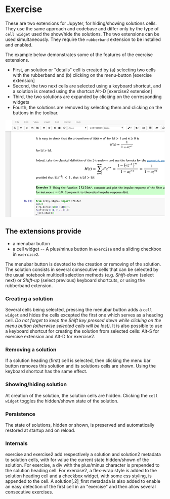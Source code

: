Exercise
========

These are two extensions for Jupyter, for hiding/showing solutions cells.
They use the same approach and codebase and differ only by the type of
`cell widget` used the show/hide the solutions. The two extensions can be used
simultaneously. They require the `rubberband` extension to be installed and
enabled.

The example below demonstrates some of the features of the exercise extensions.

- First, an solution or "details" cell is created by (a) selecting two cells with the rubberband and (b) clicking on the menu-button [exercise extension]
- Second, the two next cells are selected using a keyboard shortcut, and a solution is created using the shortcut Alt-D [exercise2 extension]
- Third, the two solutions are expanded by clicking on the corresponding widgets
- Fourth, the solutions are removed by selecting them and clicking on the buttons in the toolbar.

![](image.gif)


The extensions provide
----------------------

- a menubar button
- a cell widget -- A plus/minus button in `exercise` and a sliding checkbox in `exercise2`.

The menubar button is devoted to the creation or removing of the solution. The solution consists in several consecutive cells that can be selected by the usual notebook multicell selection methods (e.g. *Shift-down* (select next) or *Shift-up* (select previous) keyboard shortcuts, or using the rubberband extension.


### Creating a solution

Several cells being selected, pressing the menubar button adds a `cell widget` and hides the cells excepted the first one which serves as a heading cell. *Do not forget to keep the Shift key pressed down while clicking on the menu button
(otherwise selected cells will be lost)*. It is also possible to use a keyboard shortcut for creating the solution from selected cells: Alt-S for exercise extension and Alt-D for exercise2.


### Removing a solution

If a solution heading (first) cell is selected, then clicking the menu bar button removes this solution and its solutions cells are shown. Using the keyboard shortcut has the same effect.


### Showing/hiding solution

At creation of the solution, the solution cells are hidden. Clicking the `cell widget` toggles the hidden/shown state of the solution.


### Persistence

The state of solutions, hidden or shown, is preserved and automatically restored at startup and on reload.


### Internals

exercise and exercise2 add respectively a solution and solution2 metadata to solution cells, with for value the current state hidden/shown of the solution. For exercise, a div with the plus/minus character is prepended to the solution heading cell. For exercise2, a flex-wrap style is added to the solution heading cell and a checkbox widget, with some css styling, is appended to the cell. A solution[.2]_first metadada is also added to enable an easy detection of the first cell in an "exercise" and then allow several consecutive exercises.
